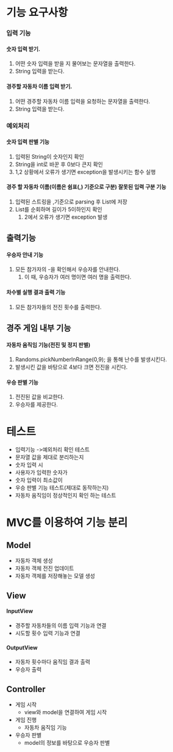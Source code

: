 # 기능 요구사항

### 입력 기능

#### 숫자 입력 받기.

1. 어떤 숫자 입력을 받을 지 물어보는 문자열을 출력한다.
2. String 입력을 받는다.

#### 경주할 자동차 이름 입력 받기.

1. 어떤 경주할 자동차 이름 입력을 요청하는 문자열을 출력한다.
2. String 입력을 받는다.

### 예외처리

#### 숫자 입력 판별 기능

1. 입력된 String이 숫자인지 확인
2. String을 int로 바꾼 후 0보다 큰지 확인
3. 1,2 상황에서 오류가 생기면 exception을 발생시키는 함수 실행

#### 경주 할 자동차 이름(이름은 쉼표(,) 기준으로 구분) 잘못된 입력 구분 기능

1. 입력된 스트링을 ,기준으로 parsing 후 List에 저장
2. List를 순회하며 길이가 5이하인지 확인
    1. 2에서 오류가 생기면 exception 발생

## 출력기능

#### 우승자 안내 기능

1. 모든 참가자의 -을 확인해서 우승자를 안내한다.
    1. 이 때, 우승자가 여러 명이면 여러 명을 출력한다.

#### 차수별 실행 결과 출력 기능

1. 모든 참가자들의 전진 횟수를 출력한다.

## 경주 게임 내부 기능

#### 자동차 움직임 기능(전진 및 정지 판별)

1. Randoms.pickNumberInRange(0,9); 을 통해 난수를 발생시킨다.
2. 발생시킨 값을 바탕으로 4보다 크면 전진을 시킨다.

#### 우승 판별 기능

1. 전진된 값을 비교한다.
2. 우승자를 제공한다.

# 테스트

- 입력기능 ->예외처리 확인 테스트
- 문자열 값을 제대로 분리하는지
- 숫자 입력 시
- 사용자가 입력한 숫자가
- 숫자 입력이 최소값이
- 우승 판별 기능 테스트(제대로 동작하는지)
- 자동차 움직임이 정상적인지 확인 하는 테스트

# MVC를 이용하여 기능 분리

## Model

- 자동차 객체 생성
- 자동차 객체 전진 업데이트
- 자동차 객체를 저장해놓는 모델 생성

## View

#### InputView

- 경주할 자동차들의 이름 입력 기능과 연결
- 시도할 횟수 입력 기능과 연결

#### OutputView

- 자동차 횟수마다 움직임 결과 출력
- 우승자 출력

## Controller
- 게임 시작
    - view와 model을 연결하여 게임 시작
- 게임 진행
    - 자동차 움직임 기능
- 우승자 판별
    - model의 정보를 바탕으로 우승자 판별
